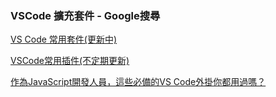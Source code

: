 ### VSCode 擴充套件 - Google搜尋

[VS Code 常用套件(更新中)](https://medium.com/k-balloon/vs-code-%E5%B8%B8%E7%94%A8%E5%A5%97%E4%BB%B6-%E6%9B%B4%E6%96%B0%E6%9C%B1%E3%84%A5-ff08dcbfa75f)

[VSCode常用插件(不定期更新)](https://xmllein.github.io/tools/vscode.html#%E5%B8%B8%E7%94%A8%E6%8F%92%E4%BB%B6-%EF%BC%88%E4%B8%8D%E5%AE%9A%E6%9C%9F%E6%9B%B4%E6%96%B0-%EF%BC%89%E6%8F%92%E4%BB%B6%E5%B8%82%E5%9C%BA)

[作為JavaScript開發人員，這些必備的VS Code外掛你都用過嗎？](https://www.itread01.com/content/1545847208.html)
